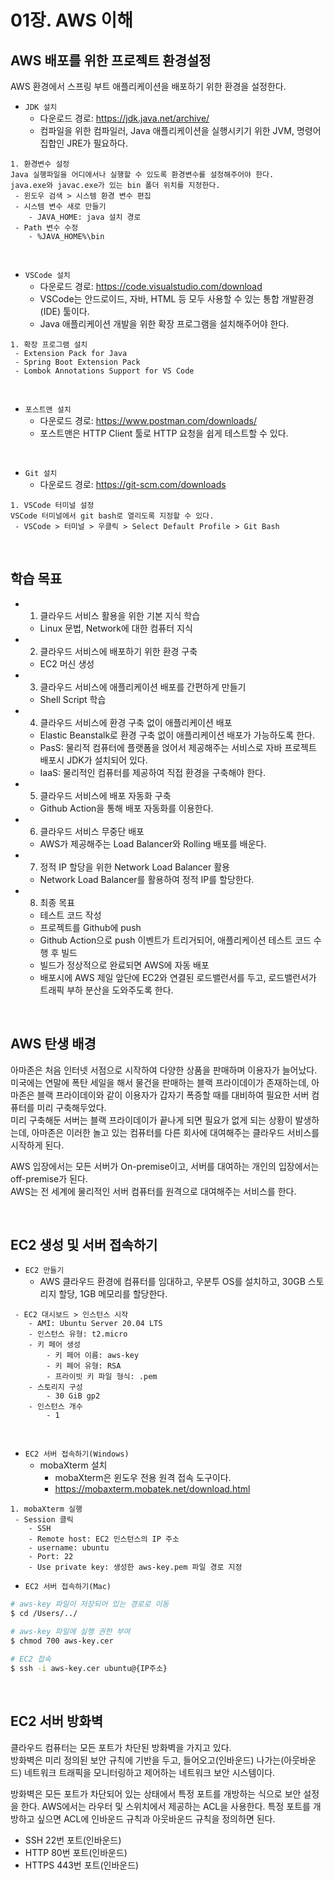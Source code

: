 # 01장. AWS 이해

## AWS 배포를 위한 프로젝트 환경설정

AWS 환경에서 스프링 부트 애플리케이션을 배포하기 위한 환경을 설정한다.  

 - `JDK 설치`
    - 다운로드 경로: https://jdk.java.net/archive/
    - 컴파일을 위한 컴파일러, Java 애플리케이션을 실행시키기 위한 JVM, 명령어 집합인 JRE가 필요하다.
```
1. 환경변수 설정
Java 실행파일을 어디에서나 실행할 수 있도록 환경변수를 설정해주어야 한다.
java.exe와 javac.exe가 있는 bin 폴더 위치를 지정한다.
 - 윈도우 검색 > 시스템 환경 변수 편집
 - 시스템 변수 새로 만들기
    - JAVA_HOME: java 설치 경로
 - Path 변수 수정
    - %JAVA_HOME%\bin
```

<br/>

 - `VSCode 설치`
    - 다운로드 경로: https://code.visualstudio.com/download
    - VSCode는 안드로이드, 자바, HTML 등 모두 사용할 수 있는 통합 개발환경(IDE) 툴이다.
    - Java 애플리케이션 개발을 위한 확장 프로그램을 설치해주어야 한다.
```
1. 확장 프로그램 설치
 - Extension Pack for Java
 - Spring Boot Extension Pack
 - Lombok Annotations Support for VS Code
```

<br/>

 - `포스트맨 설치`
    - 다운로드 경로: https://www.postman.com/downloads/
    - 포스트맨은 HTTP Client 툴로 HTTP 요청을 쉽게 테스트할 수 있다.

<br/>

 - `Git 설치`
    - 다운로드 경로: https://git-scm.com/downloads
```
1. VSCode 터미널 설정
VSCode 터미널에서 git bash로 열리도록 지정할 수 있다.
 - VSCode > 터미널 > 우클릭 > Select Default Profile > Git Bash
```

<br/>

## 학습 목표

 - 1. 클라우드 서비스 활용을 위한 기본 지식 학습
    - Linux 문법, Network에 대한 컴퓨터 지식
 - 2. 클라우드 서비스에 배포하기 위한 환경 구축
    - EC2 머신 생성
 - 3. 클라우드 서비스에 애플리케이션 배포를 간편하게 만들기
    - Shell Script 학습
 - 4. 클라우드 서비스에 환경 구축 없이 애플리케이션 배포
    - Elastic Beanstalk로 환경 구축 없이 애플리케이션 배포가 가능하도록 한다.
    - PasS: 물리적 컴퓨터에 플랫폼을 얹어서 제공해주는 서비스로 자바 프로젝트 배포시 JDK가 설치되어 있다.
    - IaaS: 물리적인 컴퓨터를 제공하여 직접 환경을 구축해야 한다.
 - 5. 클라우드 서비스에 배포 자동화 구축
    - Github Action을 통해 배포 자동화를 이용한다.
 - 6. 클라우드 서비스 무중단 배포
    - AWS가 제공해주는 Load Balancer와 Rolling 배포를 배운다.
 - 7. 정적 IP 할당을 위한 Network Load Balancer 활용
    - Network Load Balancer를 활용하여 정적 IP를 할당한다.
 - 8. 최종 목표
    - 테스트 코드 작성
    - 프로젝트를 Github에 push
    - Github Action으로 push 이벤트가 트리거되어, 애플리케이션 테스트 코드 수행 후 빌드
    - 빌드가 정상적으로 완료되면 AWS에 자동 배포
    - 배포시에 AWS 제일 앞단에 EC2와 연결된 로드밸런서를 두고, 로드밸런서가 트래픽 부하 분산을 도와주도록 한다.

<br/>

## AWS 탄생 배경

아마존은 처음 인터넷 서점으로 시작하여 다양한 상품을 판매하며 이용자가 늘어났다.  
미국에는 연말에 폭탄 세일을 해서 물건을 판매하는 블랙 프라이데이가 존재하는데, 아마존은 블랙 프라이데이와 같이 이용자가 갑자기 폭증할 때를 대비하여 필요한 서버 컴퓨터를 미리 구축해두었다.  
미리 구축해둔 서버는 블랙 프라이데이가 끝나게 되면 필요가 없게 되는 상황이 발생하는데, 아마존은 이러한 놀고 있는 컴퓨터를 다른 회사에 대여해주는 클라우드 서비스를 시작하게 된다.  

AWS 입장에서는 모든 서버가 On-premise이고, 서버를 대여하는 개인의 입장에서는 off-premise가 된다.  
AWS는 전 세계에 물리적인 서버 컴퓨터를 원격으로 대여해주는 서비스를 한다.  

<br/>

## EC2 생성 및 서버 접속하기

 - `EC2 만들기`
    - AWS 클라우드 환경에 컴퓨터를 임대하고, 우분투 OS를 설치하고, 30GB 스토리지 할당, 1GB 메모리를 할당한다.
```
 - EC2 대시보드 > 인스턴스 시작
    - AMI: Ubuntu Server 20.04 LTS
    - 인스턴스 유형: t2.micro
    - 키 페어 생성
        - 키 페어 이름: aws-key
        - 키 페어 유형: RSA
        - 프라이빗 키 파일 형식: .pem
    - 스토리지 구성
        - 30 GiB gp2
    - 인스턴스 개수
        - 1
```

<br/>

 - `EC2 서버 접속하기(Windows)`
    - mobaXterm 설치
        - mobaXterm은 윈도우 전용 원격 접속 도구이다.
        - https://mobaxterm.mobatek.net/download.html
```
1. mobaXterm 실행
 - Session 클릭
    - SSH
    - Remote host: EC2 인스턴스의 IP 주소
    - username: ubuntu
    - Port: 22
    - Use private key: 생성한 aws-key.pem 파일 경로 지정
```

 - `EC2 서버 접속하기(Mac)`
```Bash
# aws-key 파일이 저장되어 있는 경로로 이동
$ cd /Users/../

# aws-key 파일에 실행 권한 부여
$ chmod 700 aws-key.cer

# EC2 접속
$ ssh -i aws-key.cer ubuntu@{IP주소}
```

<br/>

## EC2 서버 방화벽

클라우드 컴퓨터는 모든 포트가 차단된 방화벽을 가지고 있다.  
방화벽은 미리 정의된 보안 규칙에 기반을 두고, 들어오고(인바운드) 나가는(아웃바운드) 네트워크 트래픽을 모니터링하고 제어하는 네트워크 보안 시스템이다.  

방화벽은 모든 포트가 차단되어 있는 상태에서 특정 포트를 개방하는 식으로 보안 설정을 한다. AWS에서는 라우터 및 스위치에서 제공하는 ACL을 사용한다. 특정 포트를 개방하고 싶으면 ACL에 인바운드 규칙과 아웃바운드 규칙을 정의하면 된다.  
 - SSH 22번 포트(인바운드)
 - HTTP 80번 포트(인바운드)
 - HTTPS 443번 포트(인바운드)

